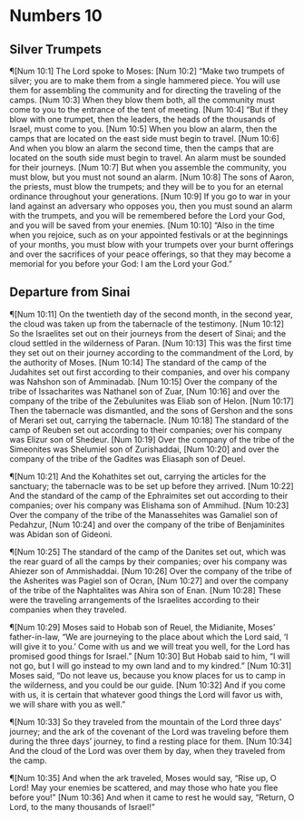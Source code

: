 # Numbers 10

## Silver Trumpets
¶[Num 10:1] The Lord spoke to Moses:
[Num 10:2] “Make two trumpets of silver; you are to make them from a single hammered piece. You will use them for assembling the community and for directing the traveling of the camps.
[Num 10:3] When they blow them both, all the community must come to you to the entrance of the tent of meeting.
[Num 10:4] “But if they blow with one trumpet, then the leaders, the heads of the thousands of Israel, must come to you.
[Num 10:5] When you blow an alarm, then the camps that are located on the east side must begin to travel.
[Num 10:6] And when you blow an alarm the second time, then the camps that are located on the south side must begin to travel. An alarm must be sounded for their journeys.
[Num 10:7] But when you assemble the community, you must blow, but you must not sound an alarm.
[Num 10:8] The sons of Aaron, the priests, must blow the trumpets; and they will be to you for an eternal ordinance throughout your generations.
[Num 10:9] If you go to war in your land against an adversary who opposes you, then you must sound an alarm with the trumpets, and you will be remembered before the Lord your God, and you will be saved from your enemies.
[Num 10:10] “Also in the time when you rejoice, such as on your appointed festivals or at the beginnings of your months, you must blow with your trumpets over your burnt offerings and over the sacrifices of your peace offerings, so that they may become a memorial for you before your God: I am the Lord your God.”

## Departure from Sinai
¶[Num 10:11] On the twentieth day of the second month, in the second year, the cloud was taken up from the tabernacle of the testimony.
[Num 10:12] So the Israelites set out on their journeys from the desert of Sinai; and the cloud settled in the wilderness of Paran.
[Num 10:13] This was the first time they set out on their journey according to the commandment of the Lord, by the authority of Moses.
[Num 10:14] The standard of the camp of the Judahites set out first according to their companies, and over his company was Nahshon son of Amminadab.
[Num 10:15] Over the company of the tribe of Issacharites was Nathanel son of Zuar,
[Num 10:16] and over the company of the tribe of the Zebulunites was Eliab son of Helon.
[Num 10:17] Then the tabernacle was dismantled, and the sons of Gershon and the sons of Merari set out, carrying the tabernacle.
[Num 10:18] The standard of the camp of Reuben set out according to their companies; over his company was Elizur son of Shedeur.
[Num 10:19] Over the company of the tribe of the Simeonites was Shelumiel son of Zurishaddai,
[Num 10:20] and over the company of the tribe of the Gadites was Eliasaph son of Deuel.

¶[Num 10:21] And the Kohathites set out, carrying the articles for the sanctuary; the tabernacle was to be set up before they arrived.
[Num 10:22] And the standard of the camp of the Ephraimites set out according to their companies; over his company was Elishama son of Ammihud.
[Num 10:23] Over the company of the tribe of the Manassehites was Gamaliel son of Pedahzur,
[Num 10:24] and over the company of the tribe of Benjaminites was Abidan son of Gideoni.

¶[Num 10:25] The standard of the camp of the Danites set out, which was the rear guard of all the camps by their companies; over his company was Ahiezer son of Ammishaddai.
[Num 10:26] Over the company of the tribe of the Asherites was Pagiel son of Ocran,
[Num 10:27] and over the company of the tribe of the Naphtalites was Ahira son of Enan.
[Num 10:28] These were the traveling arrangements of the Israelites according to their companies when they traveled.

¶[Num 10:29] Moses said to Hobab son of Reuel, the Midianite, Moses’ father-in-law, “We are journeying to the place about which the Lord said, ‘I will give it to you.’ Come with us and we will treat you well, for the Lord has promised good things for Israel.”
[Num 10:30] But Hobab said to him, “I will not go, but I will go instead to my own land and to my kindred.”
[Num 10:31] Moses said, “Do not leave us, because you know places for us to camp in the wilderness, and you could be our guide.
[Num 10:32] And if you come with us, it is certain that whatever good things the Lord will favor us with, we will share with you as well.”

¶[Num 10:33] So they traveled from the mountain of the Lord three days’ journey; and the ark of the covenant of the Lord was traveling before them during the three days’ journey, to find a resting place for them.
[Num 10:34] And the cloud of the Lord was over them by day, when they traveled from the camp.

¶[Num 10:35] And when the ark traveled, Moses would say, “Rise up, O Lord! May your enemies be scattered, and may those who hate you flee before you!”
[Num 10:36] And when it came to rest he would say, “Return, O Lord, to the many thousands of Israel!”
